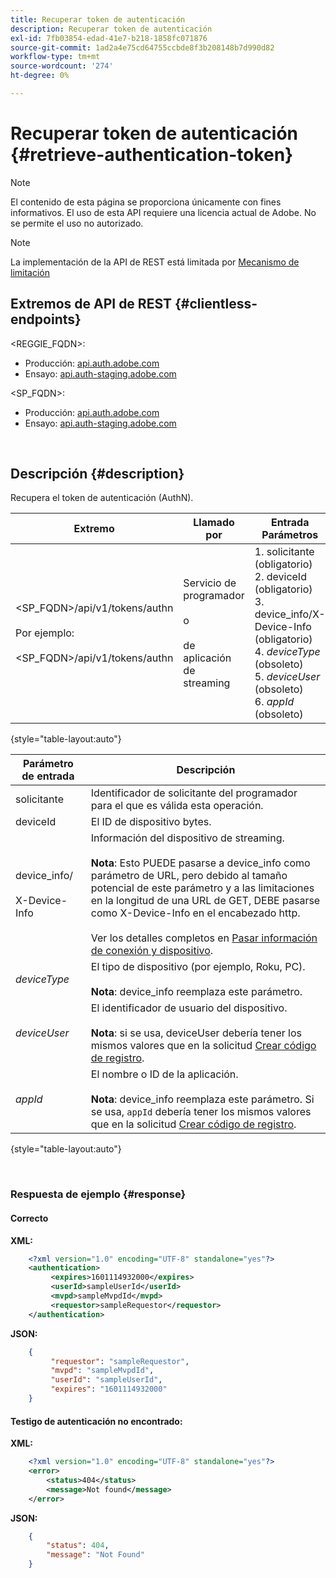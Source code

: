 ```yaml
---
title: Recuperar token de autenticación
description: Recuperar token de autenticación
exl-id: 7fb03854-edad-41e7-b218-1858fc071876
source-git-commit: 1ad2a4e75cd64755ccbde8f3b208148b7d990d82
workflow-type: tm+mt
source-wordcount: '274'
ht-degree: 0%

---
```


# Recuperar token de autenticación {#retrieve-authentication-token}

>[!NOTE]
>
>El contenido de esta página se proporciona únicamente con fines informativos. El uso de esta API requiere una licencia actual de Adobe. No se permite el uso no autorizado.

>[!NOTE]
>
> La implementación de la API de REST está limitada por [Mecanismo de limitación](/help/authentication/throttling-mechanism.md)

## Extremos de API de REST {#clientless-endpoints}

&lt;REGGIE_FQDN>:

* Producción: [api.auth.adobe.com](http://api.auth.adobe.com/)
* Ensayo: [api.auth-staging.adobe.com](http://api.auth-staging.adobe.com/)

&lt;SP_FQDN>:

* Producción: [api.auth.adobe.com](http://api.auth.adobe.com/)
* Ensayo: [api.auth-staging.adobe.com](http://api.auth-staging.adobe.com/)

</br>

## Descripción {#description}

Recupera el token de autenticación (AuthN).

| Extremo | Llamado </br> por | Entrada   </br>Parámetros | Método HTTP </br> | Respuesta | Respuesta HTTP </br> |
| --- | --- | --- | --- | --- | --- |
| &lt;SP_FQDN>/api/v1/tokens/authn</br></br>Por ejemplo:</br></br>&lt;SP_FQDN>/api/v1/tokens/authn | Servicio de programador </br></br>o</br></br>de aplicación de streaming | 1. solicitante (obligatorio)</br>2.  deviceId (obligatorio)</br>3.  device_info/X-Device-Info (obligatorio)</br>4.  _deviceType_ (obsoleto)</br>5.  _deviceUser_ (obsoleto)</br>6.  _appId_ (obsoleto) | GET | XML o JSON que contienen información de autenticación o detalles de error si no se han realizado correctamente. | 200 - Éxito.  </br>404 - No se encontró el token </br>410 - Token caducado |

{style="table-layout:auto"}


| Parámetro de entrada | Descripción |
| --- | --- |
| solicitante | Identificador de solicitante del programador para el que es válida esta operación. |
| deviceId | El ID de dispositivo bytes. |
| device_info/</br></br>X-Device-Info | Información del dispositivo de streaming.</br></br>**Nota**: Esto PUEDE pasarse a device_info como parámetro de URL, pero debido al tamaño potencial de este parámetro y a las limitaciones en la longitud de una URL de GET, DEBE pasarse como X-Device-Info en el encabezado http. </br></br>Ver los detalles completos en [Pasar información de conexión y dispositivo](/help/authentication/passing-client-information-device-connection-and-application.md). |
| _deviceType_ | El tipo de dispositivo (por ejemplo, Roku, PC).</br></br>**Nota**: device_info reemplaza este parámetro. |
| _deviceUser_ | El identificador de usuario del dispositivo.</br></br>**Nota**: si se usa, deviceUser debería tener los mismos valores que en la solicitud [Crear código de registro](/help/authentication/registration-code-request.md). |
| _appId_ | El nombre o ID de la aplicación. </br></br>**Nota**: device_info reemplaza este parámetro. Si se usa, `appId` debería tener los mismos valores que en la solicitud [Crear código de registro](/help/authentication/registration-code-request.md). |

{style="table-layout:auto"}

</br>

### Respuesta de ejemplo {#response}



#### Correcto

**XML:**

```XML
    <?xml version="1.0" encoding="UTF-8" standalone="yes"?>
    <authentication>
         <expires>1601114932000</expires>
         <userId>sampleUserId</userId>
         <mvpd>sampleMvpdId</mvpd>
         <requestor>sampleRequestor</requestor>
    </authentication>
```


**JSON:**

```JSON
    {
         "requestor": "sampleRequestor",
         "mvpd": "sampleMvpdId",
         "userId": "sampleUserId",
         "expires": "1601114932000"
    }
```





#### Testigo de autenticación no encontrado:

**XML:**

```XML
    <?xml version="1.0" encoding="UTF-8" standalone="yes"?>
    <error>
        <status>404</status>
        <message>Not found</message>
    </error>
```


**JSON:**

```JSON
    {
        "status": 404,
        "message": "Not Found"
    }
```
